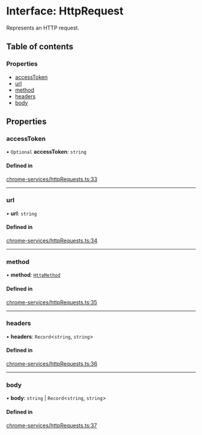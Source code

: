 # Interface: HttpRequest

Represents an HTTP request.

## Table of contents

### Properties

- [accessToken](../wiki/HttpRequest#accesstoken)
- [url](../wiki/HttpRequest#url)
- [method](../wiki/HttpRequest#method)
- [headers](../wiki/HttpRequest#headers)
- [body](../wiki/HttpRequest#body)

## Properties

### accessToken

• `Optional` **accessToken**: `string`

#### Defined in

[chrome-services/httpRequests.ts:33](https://github.com/shaineoneal/final_extension/blob/b8cbb88/src/chrome-services/httpRequests.ts#L33)

___

### url

• **url**: `string`

#### Defined in

[chrome-services/httpRequests.ts:34](https://github.com/shaineoneal/final_extension/blob/b8cbb88/src/chrome-services/httpRequests.ts#L34)

___

### method

• **method**: [`HttpMethod`](../wiki/HttpMethod)

#### Defined in

[chrome-services/httpRequests.ts:35](https://github.com/shaineoneal/final_extension/blob/b8cbb88/src/chrome-services/httpRequests.ts#L35)

___

### headers

• **headers**: `Record`\<`string`, `string`\>

#### Defined in

[chrome-services/httpRequests.ts:36](https://github.com/shaineoneal/final_extension/blob/b8cbb88/src/chrome-services/httpRequests.ts#L36)

___

### body

• **body**: `string` \| `Record`\<`string`, `string`\>

#### Defined in

[chrome-services/httpRequests.ts:37](https://github.com/shaineoneal/final_extension/blob/b8cbb88/src/chrome-services/httpRequests.ts#L37)
